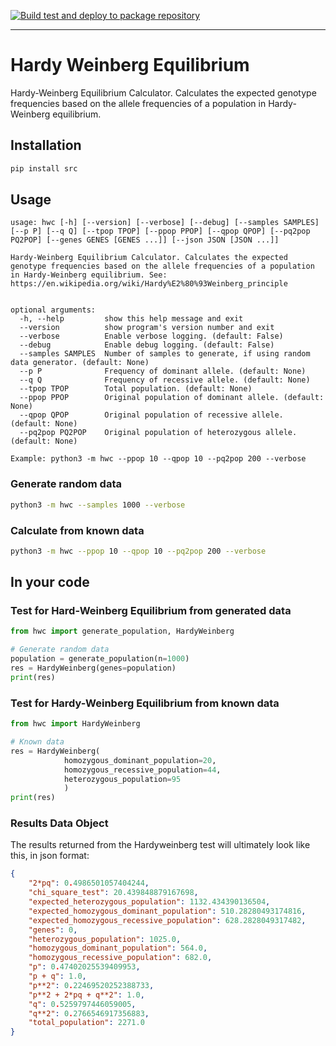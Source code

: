 [![Build test and deploy to package repository](https://github.com/dellius-alexander/Hardy-Weinberg/actions/workflows/deploy.yml/badge.svg)](https://github.com/dellius-alexander/Hardy-Weinberg/actions/workflows/deploy.yml)

---

# Hardy Weinberg Equilibrium


Hardy-Weinberg Equilibrium Calculator. Calculates the expected 
genotype frequencies based on the allele frequencies of a 
population in Hardy-Weinberg equilibrium.

## Installation

```bash
pip install src
```

## Usage

```text
usage: hwc [-h] [--version] [--verbose] [--debug] [--samples SAMPLES] [--p P] [--q Q] [--tpop TPOP] [--ppop PPOP] [--qpop QPOP] [--pq2pop PQ2POP] [--genes GENES [GENES ...]] [--json JSON [JSON ...]]

Hardy-Weinberg Equilibrium Calculator. Calculates the expected genotype frequencies based on the allele frequencies of a population in Hardy-Weinberg equilibrium. See: https://en.wikipedia.org/wiki/Hardy%E2%80%93Weinberg_principle


optional arguments:
  -h, --help         show this help message and exit
  --version          show program's version number and exit
  --verbose          Enable verbose logging. (default: False)
  --debug            Enable debug logging. (default: False)
  --samples SAMPLES  Number of samples to generate, if using random data generator. (default: None)
  --p P              Frequency of dominant allele. (default: None)
  --q Q              Frequency of recessive allele. (default: None)
  --tpop TPOP        Total population. (default: None)
  --ppop PPOP        Original population of dominant allele. (default: None)
  --qpop QPOP        Original population of recessive allele. (default: None)
  --pq2pop PQ2POP    Original population of heterozygous allele. (default: None)

Example: python3 -m hwc --ppop 10 --qpop 10 --pq2pop 200 --verbose
```

### Generate random data

```bash 
python3 -m hwc --samples 1000 --verbose
```

### Calculate from known data

```bash
python3 -m hwc --ppop 10 --qpop 10 --pq2pop 200 --verbose
```

## In your code

### Test for Hard-Weinberg Equilibrium from generated data

```python
from hwc import generate_population, HardyWeinberg

# Generate random data
population = generate_population(n=1000)
res = HardyWeinberg(genes=population)
print(res)
```

### Test for Hardy-Weinberg Equilibrium from known data

```python
from hwc import HardyWeinberg

# Known data
res = HardyWeinberg(
            homozygous_dominant_population=20,
            homozygous_recessive_population=44,
            heterozygous_population=95
            )
print(res)
```

### Results Data Object

The results returned from the Hardyweinberg test will ultimately look like this, in json format:

```json
{
    "2*pq": 0.4986501057404244,
    "chi_square_test": 20.439848879167698,
    "expected_heterozygous_population": 1132.434390136504,
    "expected_homozygous_dominant_population": 510.28280493174816,
    "expected_homozygous_recessive_population": 628.2828049317482,
    "genes": 0,
    "heterozygous_population": 1025.0,
    "homozygous_dominant_population": 564.0,
    "homozygous_recessive_population": 682.0,
    "p": 0.47402025539409953,
    "p + q": 1.0,
    "p**2": 0.22469520252388733,
    "p**2 + 2*pq + q**2": 1.0,
    "q": 0.5259797446059005,
    "q**2": 0.2766546917356883,
    "total_population": 2271.0
}

```